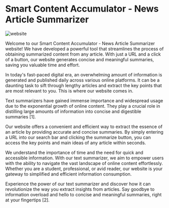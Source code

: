 # Smart Content Accumulator - News Article Summarizer 
![website](https://github.com/Huzaifa7524/project/blob/master/screencapture-161-35-162-180-8000-2023-06-10-01_50_31.png)


Welcome to our Smart Content Accumulator - News Article Summarizer  website! We have developed a powerful tool that streamlines the process of obtaining summarized content from any article. With just a URL and a click of a button, our website generates concise and meaningful summaries, saving you valuable time and effort.

In today's fast-paced digital era, an overwhelming amount of information is generated and published daily across various online platforms. It can be a daunting task to sift through lengthy articles and extract the key points that are most relevant to you. This is where our website comes in.

Text summarizers have gained immense importance and widespread usage due to the exponential growth of online content. They play a crucial role in distilling large amounts of information into concise and digestible summaries [1].

Our website offers a convenient and efficient way to extract the essence of an article by providing accurate and concise summaries. By simply entering a URL into our search bar and clicking the summarize button, you can access the key points and main ideas of any article within seconds.

We understand the importance of time and the need for quick and accessible information. With our text summarizer, we aim to empower users with the ability to navigate the vast landscape of online content effortlessly. Whether you are a student, professional, or avid reader, our website is your gateway to simplified and efficient information consumption.

Experience the power of our text summarizer and discover how it can revolutionize the way you extract insights from articles. Say goodbye to information overload and hello to concise and meaningful summaries, right at your fingertips [2].
